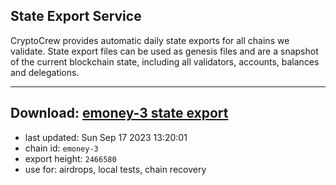 ## State Export Service
CryptoCrew provides automatic daily state exports for all chains we validate. State export files can be used as genesis files and are a snapshot of the current blockchain state, including all validators, accounts, balances and delegations.

---
**Download: [emoney-3 state export](https://dl.ccvalidators.com/SERVICE/emoney/emoney-3_export_2466580.json)**
---

- last updated: Sun Sep 17 2023 13:20:01
- chain id: `emoney-3`
- export height: `2466580`
- use for: airdrops, local tests, chain recovery
